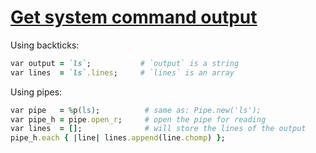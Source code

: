 [1]: http://rosettacode.org/wiki/Get_system_command_output

# [Get system command output][1]

Using backticks:

```ruby
var output = `ls`;           # `output` is a string
var lines  = `ls`.lines;     # `lines` is an array
```


Using pipes:

```ruby
var pipe   = %p(ls);          # same as: Pipe.new('ls');
var pipe_h = pipe.open_r;     # open the pipe for reading
var lines  = [];              # will store the lines of the output
pipe_h.each { |line| lines.append(line.chomp) };
```